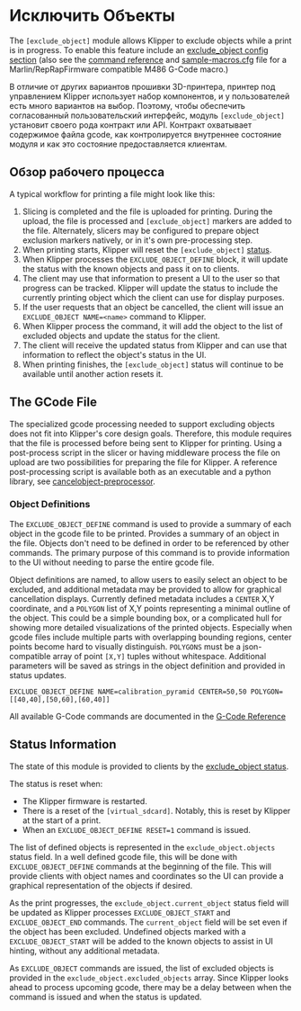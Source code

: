 # Исключить Объекты

The `[exclude_object]` module allows Klipper to exclude objects while a print is in progress. To enable this feature include an [exclude_object config
section](Config_Reference.md#exclude_object) (also see the [command
reference](G-Codes.md#exclude-object) and [sample-macros.cfg](../config/sample-macros.cfg) file for a Marlin/RepRapFirmware compatible M486 G-Code macro.)

В отличие от других вариантов прошивки 3D-принтера, принтер под управлением Klipper использует набор компонентов, и у пользователей есть много вариантов на выбор. Поэтому, чтобы обеспечить согласованный пользовательский интерфейс, модуль `[exclude_object]` установит своего рода контракт или API. Контракт охватывает содержимое файла gcode, как контролируется внутреннее состояние модуля и как это состояние предоставляется клиентам.

## Обзор рабочего процесса

A typical workflow for printing a file might look like this:

1. Slicing is completed and the file is uploaded for printing. During the upload, the file is processed and `[exclude_object]` markers are added to the file. Alternately, slicers may be configured to prepare object exclusion markers natively, or in it's own pre-processing step.
1. When printing starts, Klipper will reset the `[exclude_object]` [status](Status_Reference.md#exclude_object).
1. When Klipper processes the `EXCLUDE_OBJECT_DEFINE` block, it will update the status with the known objects and pass it on to clients.
1. The client may use that information to present a UI to the user so that progress can be tracked. Klipper will update the status to include the currently printing object which the client can use for display purposes.
1. If the user requests that an object be cancelled, the client will issue an `EXCLUDE_OBJECT NAME=<name>` command to Klipper.
1. When Klipper process the command, it will add the object to the list of excluded objects and update the status for the client.
1. The client will receive the updated status from Klipper and can use that information to reflect the object's status in the UI.
1. When printing finishes, the `[exclude_object]` status will continue to be available until another action resets it.

## The GCode File

The specialized gcode processing needed to support excluding objects does not fit into Klipper's core design goals. Therefore, this module requires that the file is processed before being sent to Klipper for printing. Using a post-process script in the slicer or having middleware process the file on upload are two possibilities for preparing the file for Klipper. A reference post-processing script is available both as an executable and a python library, see [cancelobject-preprocessor](https://github.com/kageurufu/cancelobject-preprocessor).

### Object Definitions

The `EXCLUDE_OBJECT_DEFINE` command is used to provide a summary of each object in the gcode file to be printed. Provides a summary of an object in the file. Objects don't need to be defined in order to be referenced by other commands. The primary purpose of this command is to provide information to the UI without needing to parse the entire gcode file.

Object definitions are named, to allow users to easily select an object to be excluded, and additional metadata may be provided to allow for graphical cancellation displays. Currently defined metadata includes a `CENTER` X,Y coordinate, and a `POLYGON` list of X,Y points representing a minimal outline of the object. This could be a simple bounding box, or a complicated hull for showing more detailed visualizations of the printed objects. Especially when gcode files include multiple parts with overlapping bounding regions, center points become hard to visually distinguish. `POLYGONS` must be a json-compatible array of point `[X,Y]` tuples without whitespace. Additional parameters will be saved as strings in the object definition and provided in status updates.

`EXCLUDE_OBJECT_DEFINE NAME=calibration_pyramid CENTER=50,50 POLYGON=[[40,40],[50,60],[60,40]]`

All available G-Code commands are documented in the [G-Code
Reference](./G-Codes.md#excludeobject)

## Status Information

The state of this module is provided to clients by the [exclude_object
status](Status_Reference.md#exclude_object).

The status is reset when:

- The Klipper firmware is restarted.
- There is a reset of the `[virtual_sdcard]`. Notably, this is reset by Klipper at the start of a print.
- When an `EXCLUDE_OBJECT_DEFINE RESET=1` command is issued.

The list of defined objects is represented in the `exclude_object.objects` status field. In a well defined gcode file, this will be done with `EXCLUDE_OBJECT_DEFINE` commands at the beginning of the file. This will provide clients with object names and coordinates so the UI can provide a graphical representation of the objects if desired.

As the print progresses, the `exclude_object.current_object` status field will be updated as Klipper processes `EXCLUDE_OBJECT_START` and `EXCLUDE_OBJECT_END` commands. The `current_object` field will be set even if the object has been excluded. Undefined objects marked with a `EXCLUDE_OBJECT_START` will be added to the known objects to assist in UI hinting, without any additional metadata.

As `EXCLUDE_OBJECT` commands are issued, the list of excluded objects is provided in the `exclude_object.excluded_objects` array. Since Klipper looks ahead to process upcoming gcode, there may be a delay between when the command is issued and when the status is updated.
